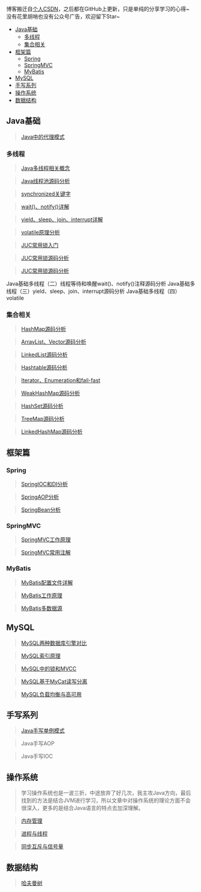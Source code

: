 博客搬迁自[个人CSDN](https://blog.csdn.net/weixin_43184769)，之后都在GitHub上更新，只是单纯的分享学习的心得~  没有花里胡哨也没有公众号广告，欢迎留下Star~


* [Java基础](#java%E5%9F%BA%E7%A1%80)
  * [多线程](#%E5%A4%9A%E7%BA%BF%E7%A8%8B)
  * [集合相关](#%E9%9B%86%E5%90%88%E7%9B%B8%E5%85%B3)
* [框架篇](#%E6%A1%86%E6%9E%B6%E7%AF%87)
  * [Spring](#spring)
  * [SpringMVC](#springmvc)
  * [MyBatis](#mybatis)
* [MySQL](#mysql)
* [手写系列](#%E6%89%8B%E5%86%99%E7%B3%BB%E5%88%97)
* [操作系统](#%E6%93%8D%E4%BD%9C%E7%B3%BB%E7%BB%9F)
* [数据结构](#%E6%95%B0%E6%8D%AE%E7%BB%93%E6%9E%84)

## Java基础
> [Java中的代理模式](https://github.com/Coder999z/Java-Notes/blob/master/docs/java/Java中的代理模式.md)

### 多线程
> [Java多线程相关概念](https://github.com/Coder999z/Java-Notes/blob/master/docs/java/Java多线程相关概念.md)

> [Java线程池源码分析](https://github.com/Coder999z/Java-Notes/blob/master/docs/java/Java线程池源码分析.md)

> [synchronized关键字](https://github.com/Coder999z/Java-Notes/blob/master/docs/java/synchronized关键字.md)

> [wait()、notify()详解](https://github.com/Coder999z/Java-Notes/blob/master/docs/java/synchronized2.md)

> [yield、sleep、join、interrupt详解](https://github.com/Coder999z/Java-Notes/blob/master/docs/java/synchronized3.md)

> [volatile原理分析](https://github.com/Coder999z/Java-Notes/blob/master/docs/java/volatile原理分析.md)

> [JUC常用锁入门](https://github.com/Coder999z/Java-Notes/blob/master/docs/java/JUC锁入门.md)

> [JUC常用锁源码分析](https://github.com/Coder999z/Java-Notes/blob/master/docs/java/JUC锁源码分析.md)

> [JUC常用锁源码分析](https://github.com/Coder999z/Java-Notes/blob/master/docs/java/JUC锁源码分析.md)




Java基础多线程（二）线程等待和唤醒wait()、notify()注释源码分析
Java基础多线程（三）yield、sleep、join、interrupt源码分析
Java基础多线程（四）volatile



### 集合相关
> [HashMap源码分析](https://github.com/Coder999z/Java-Notes/blob/master/docs/java/HashMap源码.md)

> [ArrayList、Vector源码分析](https://github.com/Coder999z/Java-Notes/blob/master/docs/java/ArrayList、Vector源码分析.md)

> [LinkedList源码分析](https://github.com/Coder999z/Java-Notes/blob/master/docs/java/LinkedList源码解析.md)

> [Hashtable源码分析](https://github.com/Coder999z/Java-Notes/blob/master/docs/java/Hashtable源码分析.md)

> [Iterator、Enumeration和fail-fast](https://github.com/Coder999z/Java-Notes/blob/master/docs/java/Iterator、Enumeration和fail-fast.md)

> [WeakHashMap源码分析](https://github.com/Coder999z/Java-Notes/blob/master/docs/java/WeakHashMap源码分析.md)

> [HashSet源码分析](https://github.com/Coder999z/Java-Notes/blob/master/docs/java/HashSet源码分析.md)

> [TreeMap源码分析](https://github.com/Coder999z/Java-Notes/blob/master/docs/java/TreeMap源码分析.md)

> [LinkedHashMap源码分析](https://github.com/Coder999z/Java-Notes/blob/master/docs/java/LinkedHashMap源码分析.md)

## 框架篇
### Spring
> [SpringIOC和DI分析](https://github.com/Coder999z/Java-Notes/blob/master/docs/framework/spring/SpringIOC和DI原理分析.md)

> [SpringAOP分析](https://github.com/Coder999z/Java-Notes/blob/master/docs/framework/spring/SpringAOP分析.md)

> [SpringBean分析](https://github.com/Coder999z/Java-Notes/blob/master/docs/framework/spring/SpringBean分析.md)

### SpringMVC

> [SpringMVC工作原理](https://github.com/Coder999z/Java-Notes/blob/master/docs/framework/spring/SpringMVC工作原理.md)

> [SpringMVC常用注解](https://github.com/Coder999z/Java-Notes/blob/master/docs/framework/spring/SpringMVC常用注解.md)

### MyBatis
> [MyBatis配置文件详解](https://github.com/Coder999z/Java-Notes/blob/master/docs/framework/mybatis/MyBatis配置文件详解.md)

> [MyBatis工作原理](https://github.com/Coder999z/Java-Notes/blob/master/docs/framework/mybatis/MyBatis工作原理.md)

> [MyBatis多数据源](https://github.com/Coder999z/Java-Notes/blob/master/docs/framework/mybatis/MyBatis多数据源.md)


## MySQL
> [MySQL两种数据库引擎对比](https://github.com/Coder999z/Java-Notes/blob/master/docs/java/mysql/引擎对比.md)

> [MySQL索引原理](https://github.com/Coder999z/Java-Notes/blob/master/docs/java/mysql/MySQL索引原理.md)

> [MySQL中的锁和MVCC](https://github.com/Coder999z/Java-Notes/blob/master/docs/java/mysql/锁和MVCC.md)

> [MySQL基于MyCat读写分离](https://github.com/Coder999z/Java-Notes/blob/master/docs/java/mysql/读写分离.md)

> [MySQL负载均衡与高可用](https://github.com/Coder999z/Java-Notes/blob/master/docs/java/mysql/负载均衡.md)


## 手写系列 
> [Java手写单例模式](https://github.com/Coder999z/Java-Notes/blob/master/docs/java/Java手写单例模式.md)

> Java手写AOP

> Java手写IOC
## 操作系统

> 学习操作系统也是一波三折，中途放弃了好几次，我主攻Java方向，最后找到的方法是结合JVM进行学习，所以文章中对操作系统的理论方面不会很深入，更多的是结合Java语言的特点去加深理解。

> [内存管理](https://github.com/Coder999z/Java-Notes/blob/master/docs/os/%E6%93%8D%E4%BD%9C%E7%B3%BB%E7%BB%9F%E4%B9%8B%E5%86%85%E5%AD%98.md)
 
>[进程与线程](https://github.com/Coder999z/Java-Notes/blob/master/docs/os/操作系统之进程.md)
 
> [同步互斥与信号量](https://github.com/Coder999z/Java-Notes/blob/master/docs/os/操作系统之同步与信号量.md)
## 数据结构
> [哈夫曼树](https://github.com/Coder999z/Java-Notes/blob/master/docs/datastructure/哈夫曼树.md)